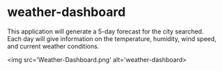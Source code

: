 # weather-dashboard
This application will generate a 5-day forecast for the city searched. <br>
Each day will give information on the temperature, humidity, wind speed, and current weather conditions.

<img src='Weather-Dashboard.png' alt='weather-dashboard>